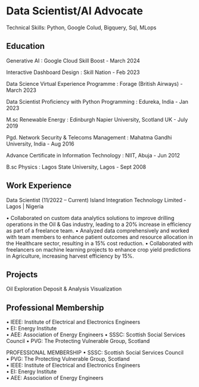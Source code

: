 # Data Scientist/AI Advocate

Technical Skills: Python, Google Colud, Bigquery, Sql, MLops 
  
## Education
Generative AI : Google Cloud Skill Boost - March 2024

Interactive Dashboard Design : Skill Nation - Feb 2023  

Data Science Virtual Experience Programme : Forage (British Airways) - March 2023 

Data Scientist Proficiency with Python Programming : Edureka, India - Jan 2023

M.sc Renewable Energy : Edinburgh Napier University, Scotland UK - July 2019

Pgd. Network Security & Telecoms Management : Mahatma Gandhi University, India - Aug 2016

Advance Certificate in Information Technology : NIIT, Abuja - Jun 2012

B.sc Physics : Lagos State University, Lagos - Sept 2008



## Work Experience
Data Scientist (11/2022 – Current) 
Island Integration Technology Limited - Lagos | Nigeria
 
•	Collaborated on custom data analytics solutions to improve drilling operations in the Oil & Gas industry, leading to a 20% increase in efficiency as part of a freelance team.
•	Analyzed data comprehensively and worked with team members to enhance patient outcomes and resource allocation in the Healthcare sector, resulting in a 15% cost reduction.
•	Collaborated with freelancers on machine learning projects to enhance crop yield predictions in Agriculture, increasing harvest efficiency by 15%. 


## Projects
Oil Exploration Deposit & Analysis Visualization 


## Professional Membership
•	IEEE: Institute of Electrical and Electronics Engineers   
•	EI: Energy Institute   
•	AEE: Association of Energy Engineers
•	SSSC: Scottish Social Services Council
•	PVG: The Protecting Vulnerable Group, Scotland   






PROFESSIONAL MEMBERSHIP
•	SSSC: Scottish Social Services Council   
•	PVG: The Protecting Vulnerable Group, Scotland   
•	IEEE: Institute of Electrical and Electronics Engineers   
•	EI: Energy Institute   
•	AEE: Association of Energy Engineers   







